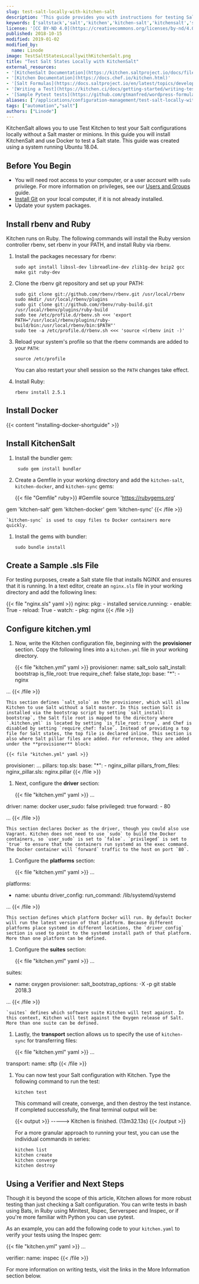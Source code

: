 ```yaml
---
slug: test-salt-locally-with-kitchen-salt
description: 'This guide provides you with instructions for testing Salt states locally with Kitchen and kitchen-salt, utilities that let you test without a salt master or minions.'
keywords: ['saltstack','salt','kitchen','kitchen-salt','kitchensalt','salt solo','saltsolo']
license: '[CC BY-ND 4.0](https://creativecommons.org/licenses/by-nd/4.0)'
published: 2018-10-15
modified: 2019-01-02
modified_by:
  name: Linode
image: TestSaltStatesLocallywithKitchenSalt.png
title: "Test Salt States Locally with KitchenSalt"
external_resources:
- '[KitchenSalt Documentation](https://kitchen.saltproject.io/docs/file/README.rdoc)'
- '[Kitchen Documentation](https://docs.chef.io/kitchen.html)'
- '[Salt Formulas](https://docs.saltproject.io/en/latest/topics/development/conventions/formulas.html)'
- '[Writing a Test](https://kitchen.ci/docs/getting-started/writing-test/)'
- '[Sample Pytest tests](https://github.com/gtmanfred/wordpress-formula/tree/master/tests/integration)'
aliases: ['/applications/configuration-management/test-salt-locally-with-kitchen-salt/','/applications/configuration-management/salt/test-salt-locally-with-kitchen-salt/']
tags: ["automation","salt"]
authors: ["Linode"]
---
```


KitchenSalt allows you to use Test Kitchen to test your Salt configurations locally without a Salt master or minions. In this guide you will install KitchenSalt and use Docker to test a Salt state. This guide was created using a system running Ubuntu 18.04.

## Before You Begin

- You will need root access to your computer, or a user account with `sudo` privilege. For more information on privileges, see our [Users and Groups](/docs/guides/linux-users-and-groups/) guide.
- [Install Git](/docs/guides/how-to-install-git-on-linux-mac-and-windows/) on your local computer, if it is not already installed.
- Update your system packages.

## Install rbenv and Ruby

Kitchen runs on Ruby. The following commands will install the Ruby version controller rbenv, set rbenv in your PATH, and install Ruby via rbenv.

1.  Install the packages necessary for rbenv:

        sudo apt install libssl-dev libreadline-dev zlib1g-dev bzip2 gcc make git ruby-dev

2.  Clone the rbenv git repository and set up your PATH:

        sudo git clone git://github.com/rbenv/rbenv.git /usr/local/rbenv
        sudo mkdir /usr/local/rbenv/plugins
        sudo git clone git://github.com/rbenv/ruby-build.git /usr/local/rbenv/plugins/ruby-build
        sudo tee /etc/profile.d/rbenv.sh <<< 'export PATH="/usr/local/rbenv/plugins/ruby-build/bin:/usr/local/rbenv/bin:$PATH"'
        sudo tee -a /etc/profile.d/rbenv.sh <<< 'source <(rbenv init -)'

3.  Reload your system's profile so that the rbenv commands are added to your `PATH`:

        source /etc/profile

    You can also restart your shell session so the `PATH` changes take effect.

4.  Install Ruby:

        rbenv install 2.5.1

## Install Docker

{{< content "installing-docker-shortguide" >}}

## Install KitchenSalt

1. Install the bundler gem:

        sudo gem install bundler

2.  Create a Gemfile in your working directory and add the `kitchen-salt`, `kitchen-docker`, and `kitchen-sync` gems:

    {{< file "Gemfile" ruby>}}
#Gemfile
source 'https://rubygems.org'

gem 'kitchen-salt'
gem 'kitchen-docker'
gem 'kitchen-sync'
{{< /file >}}

    `kitchen-sync` is used to copy files to Docker containers more quickly.

1.  Install the gems with bundler:

        sudo bundle install

## Create a Sample .sls File

For testing purposes, create a Salt state file that installs NGINX and ensures that it is running. In a text editor, create an `nginx.sls` file in your working directory and add the following lines:

{{< file "nginx.sls" yaml >}}
nginx:
  pkg:
    - installed
  service.running:
    - enable: True
    - reload: True
    - watch:
      - pkg: nginx
{{< /file >}}

## Configure kitchen.yml

1.  Now, write the Kitchen configuration file, beginning with the **provisioner** section. Copy the following lines into a `kitchen.yml` file in your working directory.

    {{< file "kitchen.yml" yaml >}}
provisioner:
  name: salt_solo
  salt_install: bootstrap
  is_file_root: true
  require_chef: false
  state_top:
    base:
      "*":
        - nginx

...
{{< /file >}}

    This section defines `salt_solo` as the provisioner, which will allow Kitchen to use Salt without a Salt master. In this section Salt is installed via the bootstrap script by setting `salt_install: bootstrap`, the Salt file root is mapped to the directory where `.kitchen.yml` is located by setting `is_file_root: true`, and Chef is disabled by setting `require_chef: false`. Instead of providing a top file for Salt states, the top file is declared inline. This section is also where Salt pillar files are added. For reference, they are added under the **provisioner** block:

    {{< file "kitchen.yml" yaml >}}
provisioner:
...
  pillars:
    top.sls:
      base:
        "*":
          - nginx_pillar
  pillars_from_files:
    nginx_pillar.sls: nginx.pillar
{{< /file >}}

1.  Next, configure the **driver** section:

    {{< file "kitchen.yml" yaml >}}
...

driver:
  name: docker
  user_sudo: false
  privileged: true
  forward:
    - 80

...
{{< /file >}}

    This section declares Docker as the driver, though you could also use Vagrant. Kitchen does not need to use `sudo` to build the Docker containers, so `user_sudo` is set to `false`. `privileged` is set to `true` to ensure that the containers run systemd as the exec command. The Docker container will `forward` traffic to the host on port `80`.

1.  Configure the **platforms** section:

    {{< file "kitchen.yml" yaml >}}
...

platforms:
  - name: ubuntu
    driver_config:
      run_command: /lib/systemd/systemd

...
{{< /file >}}

    This section defines which platform Docker will run. By default Docker will run the latest version of that platform. Because different platforms place systemd in different locations, the `driver_config` section is used to point to the systemd install path of that platform. More than one platform can be defined.

1.  Configure the **suites** section:

    {{< file "kitchen.yml" yaml >}}
...

suites:
  - name: oxygen
    provisioner:
      salt_bootstrap_options: -X -p git stable 2018.3

...
{{< /file >}}

    `suites` defines which software suite Kitchen will test against. In this context, Kitchen will test against the Oxygen release of Salt. More than one suite can be defined.

1.  Lastly, the **transport** section allows us to specify the use of `kitchen-sync` for transferring files:

    {{< file "kitchen.yml" yaml >}}
...

transport:
  name: sftp
{{< /file >}}

1.  You can now test your Salt configuration with Kitchen. Type the following command to run the test:

        kitchen test

    This command will create, converge, and then destroy the test instance. If completed successfully, the final terminal output will be:

    {{< output >}}
-----> Kitchen is finished. (13m32.13s)
{{< /output >}}

    For a more granular approach to running your test, you can use the individual commands in series:

        kitchen list
        kitchen create
        kitchen converge
        kitchen destroy

## Using a Verifier and Next Steps

Though it is beyond the scope of this article, Kitchen allows for more robust testing than just checking a Salt configuration. You can write tests in bash using Bats, in Ruby using Minitest, Rspec, Serverspec and Inspec, or if you're more familiar with Python you can use pytest.

As an example, you can add the following code to your `kitchen.yaml` to verify your tests using the Inspec gem:

{{< file "kitchen.yml" yaml >}}
...

verifier:
  name: inspec
{{< /file >}}

For more information on writing tests, visit the links in the More Information section below.
